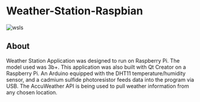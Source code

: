 # Weather-Station-Raspbian  
![wsls](https://user-images.githubusercontent.com/22214754/76711293-ea172100-66cb-11ea-9369-ef36785cfc6e.png)  
  
  ## About
Weather Station Application was designed to run on Raspberry Pi. The model used was 3b+. This application was also built with Qt Creator on a Raspberry Pi. An Arduino equipped with the DHT11 temperature/humidity sensor, and a cadmium sulfide photoresistor feeds data into the program via USB. The AccuWeather API is being used to pull weather information from any chosen location.

